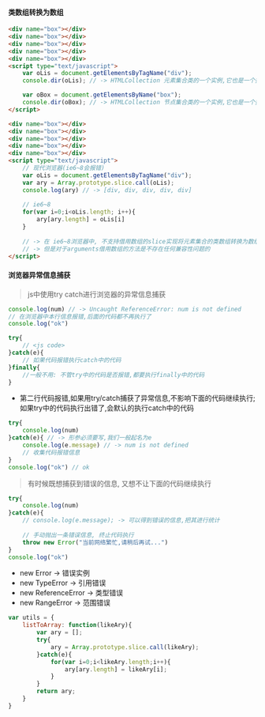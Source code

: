 #### 类数组转换为数组

```html
<div name="box"></div>
<div name="box"></div>
<div name="box"></div>
<div name="box"></div>
<div name="box"></div>
<script type="text/javascript">
	var oLis = document.getElementsByTagName("div");
	console.dir(oLis); // -> HTMLCollection 元素集合类的一个实例,它也是一个类数组集合

	var oBox = document.getElementsByName("box");
	console.dir(oBox); // -> HTMLCollection 节点集合类的一个实例,它也是一个类数组集合
</script>
```

```html
<div name="box"></div>
<div name="box"></div>
<div name="box"></div>
<div name="box"></div>
<div name="box"></div>
<script type="text/javascript">
    // 现代浏览器(ie6~8会报错)
	var oLis = document.getElementsByTagName("div");
	var ary = Array.prototype.slice.call(oLis);
	console.log(ary) // -> [div, div, div, div, div]
	
	// ie6~8
	for(var i=0;i<oLis.length; i++){
	    ary[ary.length] = oLis[i]
	}
	
	// -> 在 ie6~8浏览器中, 不支持借用数组的slice实现将元素集合的类数组转换为数组
	// -> 但是对于arguments借用数组的方法是不存在任何兼容性问题的 
</script>
```

#### 浏览器异常信息捕获

> js中使用try catch进行浏览器的异常信息捕获

```javascript
console.log(num) // -> Uncaught ReferenceError: num is not defined
// 在浏览器中本行信息报错,后面的代码都不再执行了
console.log("ok")
```
```javascript
try{
    // <js code>
}catch(e){
    // 如果代码报错执行catch中的代码
}finally{
    //一般不用: 不管try中的代码是否报错,都要执行finally中的代码
}
```

- 第二行代码报错,如果用try/catch捕获了异常信息,不影响下面的代码继续执行; 如果try中的代码执行出错了,会默认的执行catch中的代码

```javascript
try{
    console.log(num)
}catch(e){ // -> 形参必须要写,我们一般起名为e
    console.log(e.message) // -> num is not defined  
    // 收集代码报错信息
}
console.log("ok") // ok
```
> 有时候既想捕获到错误的信息, 又想不让下面的代码继续执行 

```javascript
try{
    console.log(num)
}catch(e){
    // console.log(e.message); -> 可以得到错误的信息,把其进行统计
    
    // 手动抛出一条错误信息, 终止代码执行
    throw new Error("当前网络繁忙,请稍后再试...")
}
console.log("ok")
```
- new Error -> 错误实例
- new TypeError -> 引用错误
- new ReferenceError -> 类型错误
- new RangeError -> 范围错误


```javascript
var utils = {
    listToArray: function(likeAry){
        var ary = [];
        try{
            ary = Array.prototype.slice.call(likeAry);
        }catch(e){
            for(var i=0;i<likeAry.length;i++){
                ary[ary.length] = likeAry[i];
            }
        }
        return ary;
    }
}
```
